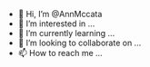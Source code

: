 - 👋 Hi, I’m @AnnMccata
- 👀 I’m interested in ...
- 🌱 I’m currently learning ...
- 💞️ I’m looking to collaborate on ...
- 📫 How to reach me ...

<!---
AnnMccata/AnnMccata is a ✨ special ✨ repository because its `README.md` (this file) appears on your GitHub profile.
You can click the Preview link to take a look at your changes.
--->
